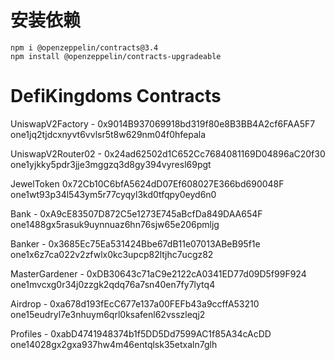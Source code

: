 # 安装依赖

```
npm i @openzeppelin/contracts@3.4 
npm install @openzeppelin/contracts-upgradeable

```


# DefiKingdoms Contracts


UniswapV2Factory - 0x9014B937069918bd319f80e8B3BB4A2cf6FAA5F7
one1jq2tjdcxnyvt6vvlsr5t8w629nm04f0hfepala

UniswapV2Router02 - 0x24ad62502d1C652Cc7684081169D04896aC20f30
one1yjkky5pdr3jje3mggzq3d8gy394vyresl69pgt

JewelToken 0x72Cb10C6bfA5624dD07Ef608027E366bd690048F
one1wt93p34l543ym5r77cyqyl3kd0tfqpy0eyd6n0

Bank - 0xA9cE83507D872C5e1273E745aBcfDa849DAA654F
one1488gx5rasuk9uynnuaz6hn76sjw65e206pmljg

Banker - 0x3685Ec75Ea531424Bbe67dB11e07013ABeB95f1e
one1x6z7ca022v2zfwlx0kc3upcp82ltjhc7ucgz82

MasterGardener - 0xDB30643c71aC9e2122cA0341ED77d09D5f99F924
one1mvcxg0r34j0zzgk2qdq76a7sn40en7fy7lytq4

Airdrop - 0xa678d193fEcC677e137a00FEFb43a9ccffA53210
one15eudryl7e3nhuym6qrl0ksafenl62vsszleqj2

Profiles - 0xabD4741948374b1f5DD5Dd7599AC1f85A34cAcDD
one14028gx2gxa937hw4m46entqlsk35etxaln7glh




